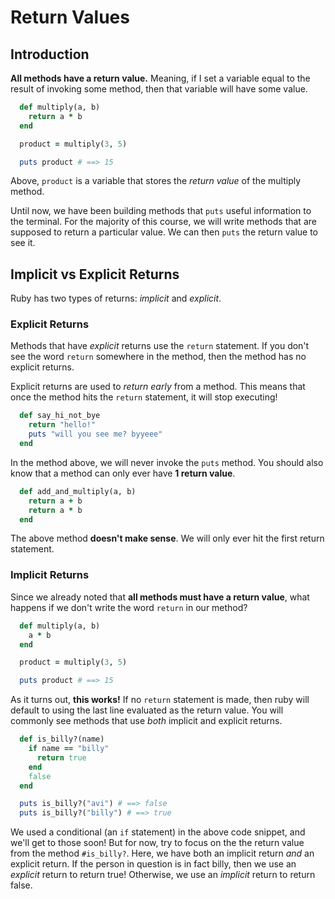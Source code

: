 # Return Values

## Introduction

**All methods have a return value.** Meaning, if I set a variable equal to the result of invoking some method, then that variable will have some value.

```ruby
  def multiply(a, b)
    return a * b
  end

  product = multiply(3, 5)

  puts product # ==> 15
```

Above, `product` is a variable that stores the *return value* of the multiply method.

Until now, we have been building methods that `puts` useful information to the terminal. For the majority of this course, we will write methods that are supposed to return a particular value. We can then `puts` the return value to see it.

## Implicit vs Explicit Returns

Ruby has two types of returns: *implicit* and *explicit*.

### Explicit Returns

Methods that have *explicit* returns use the `return` statement. If you don't see the word `return` somewhere in the method, then the method has no explicit returns.

Explicit returns are used to *return early* from a method. This means that once the method hits the `return` statement, it will stop executing!

```ruby
  def say_hi_not_bye
    return "hello!"
    puts "will you see me? byyeee"
  end
```

In the method above, we will never invoke the `puts` method. You should also know that a method can only ever have **1 return value**.

```ruby
  def add_and_multiply(a, b)
    return a + b
    return a * b
  end
```

The above method **doesn't make sense**. We will only ever hit the first return statement.

### Implicit Returns

Since we already noted that **all methods must have a return value**, what happens if we don't write the word `return` in our method?

```ruby
  def multiply(a, b)
    a * b
  end

  product = multiply(3, 5)

  puts product # ==> 15
```

As it turns out, **this works!** If no `return` statement is made, then ruby will default to using the last line evaluated as the return value. You will commonly see methods that use *both* implicit and explicit returns.

```ruby
  def is_billy?(name)
    if name == "billy"
      return true
    end
    false
  end

  puts is_billy?("avi") # ==> false
  puts is_billy?("billy") # ==> true
```

We used a conditional (an `if` statement) in the above code snippet, and we'll get to those soon! But for now, try to focus on the the return value from the method `#is_billy?`. Here, we have both an implicit return *and* an explicit return. If the person in question is in fact billy, then we use an *explicit* return to return true! Otherwise, we use an *implicit* return to return false.

